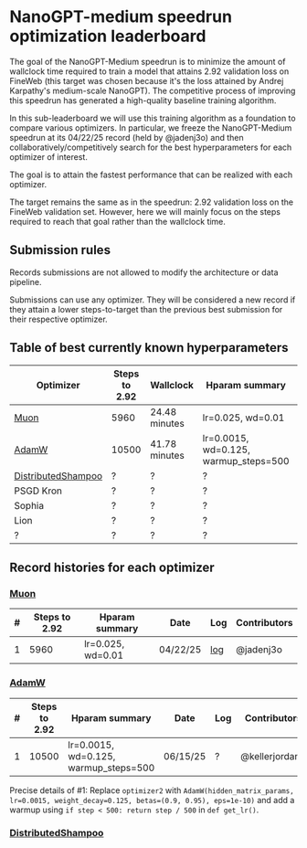 # NanoGPT-medium speedrun optimization leaderboard

The goal of the NanoGPT-Medium speedrun is to minimize the amount of wallclock time required to train a model that attains 2.92 validation loss on FineWeb
(this target was chosen because it's the loss attained by Andrej Karpathy's medium-scale NanoGPT).
The competitive process of improving this speedrun has generated a high-quality baseline training algorithm.

In this sub-leaderboard we will use this training algorithm as a foundation to compare various optimizers.
In particular, we freeze the NanoGPT-Medium speedrun at its 04/22/25 record (held by @jadenj3o) and then collaboratively/competitively search for the best hyperparameters for each optimizer of interest.

The goal is to attain the fastest performance that can be realized with each optimizer.

The target remains the same as in the speedrun: 2.92 validation loss on the FineWeb validation set. However, here we will mainly focus on the steps required to reach that goal rather than the wallclock time.

## Submission rules

Records submissions are not allowed to modify the architecture or data pipeline.

Submissions can use any optimizer. They will be considered a new record if they attain a lower steps-to-target than the previous best submission for their respective optimizer.

## Table of best currently known hyperparameters

| Optimizer | Steps to 2.92 | Wallclock | Hparam summary | Log | Contributors |
| - | - | - | - | - | - |
| [Muon](https://kellerjordan.github.io/posts/muon/) | 5960 | 24.48 minutes | lr=0.025, wd=0.01 | [log](075_640429f2-e726-4e83-aa27-684626239ffc.txt) | @jadenj30 |
| [AdamW](https://arxiv.org/abs/1711.05101) | 10500 | 41.78 minutes | lr=0.0015, wd=0.125, warmup_steps=500 | ? | @kellerjordan0 |
| [DistributedShampoo](https://github.com/facebookresearch/optimizers/tree/main/distributed_shampoo) | ? | ? | ? | ? | ? |
| PSGD Kron | ? | ? | ? | ? | ? |
| Sophia | ? | ? | ? | ? | ? |
| Lion | ? | ? | ? | ? | ? |
| ? | ? | ? | ? | ? | ? |


## Record histories for each optimizer

### [Muon](https://kellerjordan.github.io/posts/muon/)

| # | Steps to 2.92 | Hparam summary | Date | Log | Contributors |
| - | - | - | - | - | - |
| 1 | 5960 | lr=0.025, wd=0.01 | 04/22/25 | [log](075_640429f2-e726-4e83-aa27-684626239ffc.txt) | @jadenj3o |

### [AdamW](https://arxiv.org/abs/1711.05101)

| # | Steps to 2.92 | Hparam summary | Date | Log | Contributors |
| - | - | - | - | - | - |
| 1 | 10500 | lr=0.0015, wd=0.125, warmup_steps=500 | 06/15/25 | ? | @kellerjordan0 |

Precise details of #1: Replace `optimizer2` with `AdamW(hidden_matrix_params, lr=0.0015, weight_decay=0.125, betas=(0.9, 0.95), eps=1e-10)`
and add a warmup using `if step < 500: return step / 500` in `def get_lr()`.

### [DistributedShampoo](https://github.com/facebookresearch/optimizers/tree/main/distributed_shampoo)
